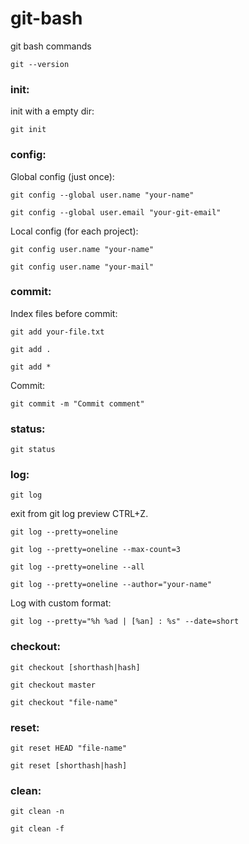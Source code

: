 # git-bash

git bash commands

```shell
git --version
```

### init:

init with a empty dir:
```shell
git init
```

### config:

Global config (just once):
```shell
git config --global user.name "your-name"
```
```shell
git config --global user.email "your-git-email"
```

Local config (for each project):
```shell
git config user.name "your-name"
```
```shell
git config user.name "your-mail"
```

### commit:

Index files before commit:
```shell
git add your-file.txt
```
```shell
git add .
```
```shell
git add *
```

Commit:
```shell
git commit -m "Commit comment"
```

### status:

```shell
git status
```

### log:

```shell
git log
```
exit from git log preview CTRL+Z.

```shell
git log --pretty=oneline
```
```shell
git log --pretty=oneline --max-count=3
```
```shell
git log --pretty=oneline --all
```
```shell
git log --pretty=oneline --author="your-name"
```

Log with custom format:
```shell
git log --pretty="%h %ad | [%an] : %s" --date=short
```

### checkout:

```shell
git checkout [shorthash|hash]
```
```shell
git checkout master
```
```shell
git checkout "file-name"
```

### reset:

```shell
git reset HEAD "file-name"
```
```shell
git reset [shorthash|hash]
```

### clean:

```shell
git clean -n
```
```shell
git clean -f
```

